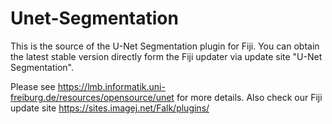 # Unet-Segmentation

This is the source of the U-Net Segmentation plugin for Fiji.
You can obtain the latest stable version directly form the Fiji updater via update site "U-Net Segmentation".

Please see https://lmb.informatik.uni-freiburg.de/resources/opensource/unet for more details.
Also check our Fiji update site https://sites.imagej.net/Falk/plugins/
